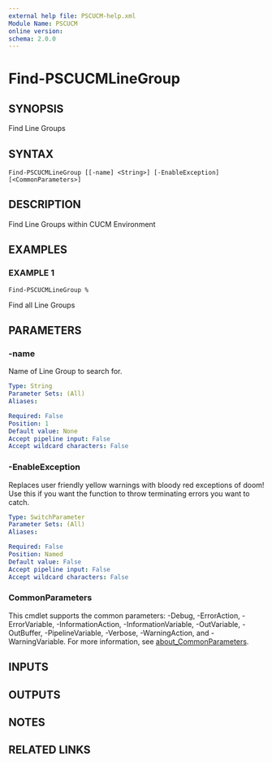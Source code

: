 ```yaml
---
external help file: PSCUCM-help.xml
Module Name: PSCUCM
online version:
schema: 2.0.0
---
```


# Find-PSCUCMLineGroup

## SYNOPSIS
Find Line Groups

## SYNTAX

```
Find-PSCUCMLineGroup [[-name] <String>] [-EnableException] [<CommonParameters>]
```

## DESCRIPTION
Find Line Groups within CUCM Environment

## EXAMPLES

### EXAMPLE 1
```
Find-PSCUCMLineGroup %
```

Find all Line Groups

## PARAMETERS

### -name
Name of Line Group to search for.

```yaml
Type: String
Parameter Sets: (All)
Aliases:

Required: False
Position: 1
Default value: None
Accept pipeline input: False
Accept wildcard characters: False
```

### -EnableException
Replaces user friendly yellow warnings with bloody red exceptions of doom!
Use this if you want the function to throw terminating errors you want to catch.

```yaml
Type: SwitchParameter
Parameter Sets: (All)
Aliases:

Required: False
Position: Named
Default value: False
Accept pipeline input: False
Accept wildcard characters: False
```

### CommonParameters
This cmdlet supports the common parameters: -Debug, -ErrorAction, -ErrorVariable, -InformationAction, -InformationVariable, -OutVariable, -OutBuffer, -PipelineVariable, -Verbose, -WarningAction, and -WarningVariable. For more information, see [about_CommonParameters](http://go.microsoft.com/fwlink/?LinkID=113216).

## INPUTS

## OUTPUTS

## NOTES

## RELATED LINKS
